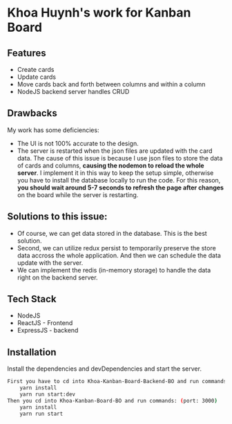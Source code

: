 # Khoa Huynh's work for Kanban Board
## Features
- Create cards
- Update cards
- Move cards back and forth between columns and within a column
- NodeJS backend server handles CRUD
## Drawbacks
My work has some deficiencies:
- The UI is not 100% accurate to the design.
- The server is restarted when the json files are updated with the card data. The cause of this issue is because I use json files to store the data of cards and columns, **causing the nodemon to reload the whole server**. I implement it in this way to keep the setup simple, otherwise you have to install the database locally to run the code. For this reason, **you should wait around 5-7 seconds to refresh the page after changes** on the board while the server is restarting.
## Solutions to this issue:
- Of course, we can get data stored in the database. This is the best solution.
- Second, we can utilize redux persist to temporarily preserve the store data accross the whole application. And then we can schedule the data update with the server. 
- We can implement the redis (in-memory storage) to handle the data right on the backend server.

## Tech Stack
- NodeJS
- ReactJS - Frontend
- ExpressJS - backend

## Installation

Install the dependencies and devDependencies and start the server.

```sh
First you have to cd into Khoa-Kanban-Board-Backend-BO and run commands: (port: 5000)
    yarn install
    yarn run start:dev
Then you cd into Khoa-Kanban-Board-BO and run commands: (port: 3000)
    yarn install
    yarn run start
```
